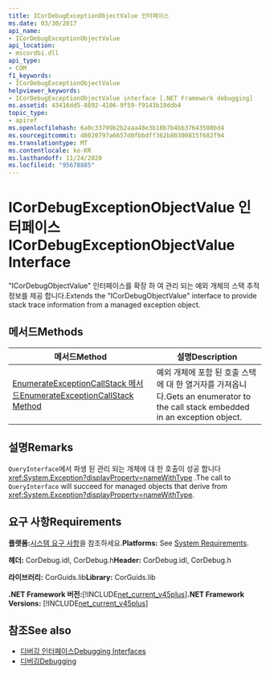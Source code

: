 ```yaml
---
title: ICorDebugExceptionObjectValue 인터페이스
ms.date: 03/30/2017
api_name:
- ICorDebugExceptionObjectValue
api_location:
- mscordbi.dll
api_type:
- COM
f1_keywords:
- ICorDebugExceptionObjectValue
helpviewer_keywords:
- ICorDebugExceptionObjectValue interface [.NET Framework debugging]
ms.assetid: 43416dd5-8892-4106-9f59-f9143b19ddb4
topic_type:
- apiref
ms.openlocfilehash: 6a0c33799b2b2aaa48e3b18b7b4bb37643508bd4
ms.sourcegitcommit: d8020797a6657d0fbbdff362b80300815f682f94
ms.translationtype: MT
ms.contentlocale: ko-KR
ms.lasthandoff: 11/24/2020
ms.locfileid: "95678885"
---
```

# <a name="icordebugexceptionobjectvalue-interface"></a><span data-ttu-id="3c712-102">ICorDebugExceptionObjectValue 인터페이스</span><span class="sxs-lookup"><span data-stu-id="3c712-102">ICorDebugExceptionObjectValue Interface</span></span>

<span data-ttu-id="3c712-103">"ICorDebugObjectValue" 인터페이스를 확장 하 여 관리 되는 예외 개체의 스택 추적 정보를 제공 합니다.</span><span class="sxs-lookup"><span data-stu-id="3c712-103">Extends the "ICorDebugObjectValue" interface to provide stack trace information from a managed exception object.</span></span>  
  
## <a name="methods"></a><span data-ttu-id="3c712-104">메서드</span><span class="sxs-lookup"><span data-stu-id="3c712-104">Methods</span></span>  
  
|<span data-ttu-id="3c712-105">메서드</span><span class="sxs-lookup"><span data-stu-id="3c712-105">Method</span></span>|<span data-ttu-id="3c712-106">설명</span><span class="sxs-lookup"><span data-stu-id="3c712-106">Description</span></span>|  
|------------|-----------------|  
|[<span data-ttu-id="3c712-107">EnumerateExceptionCallStack 메서드</span><span class="sxs-lookup"><span data-stu-id="3c712-107">EnumerateExceptionCallStack Method</span></span>](icordebugexceptionobjectvalue-enumerateexceptioncallstack-method.md)|<span data-ttu-id="3c712-108">예외 개체에 포함 된 호출 스택에 대 한 열거자를 가져옵니다.</span><span class="sxs-lookup"><span data-stu-id="3c712-108">Gets an enumerator to the call stack embedded in an exception object.</span></span>|  
  
## <a name="remarks"></a><span data-ttu-id="3c712-109">설명</span><span class="sxs-lookup"><span data-stu-id="3c712-109">Remarks</span></span>  

 <span data-ttu-id="3c712-110">`QueryInterface`에서 파생 된 관리 되는 개체에 대 한 호출이 성공 합니다 <xref:System.Exception?displayProperty=nameWithType> .</span><span class="sxs-lookup"><span data-stu-id="3c712-110">The call to `QueryInterface` will succeed for managed objects that derive from <xref:System.Exception?displayProperty=nameWithType>.</span></span>  
  
## <a name="requirements"></a><span data-ttu-id="3c712-111">요구 사항</span><span class="sxs-lookup"><span data-stu-id="3c712-111">Requirements</span></span>  

 <span data-ttu-id="3c712-112">**플랫폼:**[시스템 요구 사항](../../get-started/system-requirements.md)을 참조하세요.</span><span class="sxs-lookup"><span data-stu-id="3c712-112">**Platforms:** See [System Requirements](../../get-started/system-requirements.md).</span></span>  
  
 <span data-ttu-id="3c712-113">**헤더:** CorDebug.idl, CorDebug.h</span><span class="sxs-lookup"><span data-stu-id="3c712-113">**Header:** CorDebug.idl, CorDebug.h</span></span>  
  
 <span data-ttu-id="3c712-114">**라이브러리:** CorGuids.lib</span><span class="sxs-lookup"><span data-stu-id="3c712-114">**Library:** CorGuids.lib</span></span>  
  
 <span data-ttu-id="3c712-115">**.NET Framework 버전:**[!INCLUDE[net_current_v45plus](../../../../includes/net-current-v45plus-md.md)]</span><span class="sxs-lookup"><span data-stu-id="3c712-115">**.NET Framework Versions:** [!INCLUDE[net_current_v45plus](../../../../includes/net-current-v45plus-md.md)]</span></span>  
  
## <a name="see-also"></a><span data-ttu-id="3c712-116">참조</span><span class="sxs-lookup"><span data-stu-id="3c712-116">See also</span></span>

- [<span data-ttu-id="3c712-117">디버깅 인터페이스</span><span class="sxs-lookup"><span data-stu-id="3c712-117">Debugging Interfaces</span></span>](debugging-interfaces.md)
- [<span data-ttu-id="3c712-118">디버깅</span><span class="sxs-lookup"><span data-stu-id="3c712-118">Debugging</span></span>](index.md)
